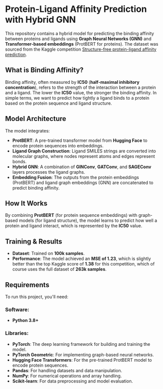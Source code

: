 # Protein-Ligand Affinity Prediction with Hybrid GNN

This repository contains a hybrid model for predicting the binding affinity between proteins and ligands using **Graph Neural Networks (GNN)** and **Transformer-based embeddings** (ProtBERT for proteins). The dataset was sourced from the Kaggle competition [Structure-free protein-ligand affinity prediction](https://kaggle.com/competitions/protein-compound-affinity).

## What is Binding Affinity?

Binding affinity, often measured by **IC50** (**half-maximal inhibitory concentration**), refers to the strength of the interaction between a protein and a ligand. The lower the **IC50** value, the stronger the binding affinity. In simple terms, we want to predict how tightly a ligand binds to a protein based on the protein sequence and ligand structure.

## Model Architecture

The model integrates:

- **ProtBERT**: A pre-trained transformer model from **Hugging Face** to encode protein sequences into embeddings.
- **Ligand Graph Construction**: Ligand SMILES strings are converted into molecular graphs, where nodes represent atoms and edges represent bonds.
- **Hybrid GNN**: A combination of **GINConv**, **GATConv**, and **SAGEConv** layers processes the ligand graphs.
- **Embedding Fusion**: The outputs from the protein embeddings (ProtBERT) and ligand graph embeddings (GNN) are concatenated to predict binding affinity.

## How It Works

By combining **ProtBERT** (for protein sequence embeddings) with graph-based models (for ligand structure), the model learns to predict how well a protein and ligand interact, which is represented by the **IC50** value.

## Training & Results

- **Dataset**: Trained on **100k samples**.
- **Performance**: The model achieved an **MSE of 1.23**, which is slightly better than the top Kaggle score of **1.38** for this competition, which of course uses the full dataset of **263k samples**.

## Requirements

To run this project, you'll need:

### Software:
- **Python 3.8+**

### Libraries:
- **PyTorch**: The deep learning framework for building and training the model.
- **PyTorch Geometric**: For implementing graph-based neural networks.
- **Hugging Face Transformers**: For the pre-trained ProtBERT model to encode protein sequences.
- **Pandas**: For handling datasets and data manipulation.
- **NumPy**: For numerical operations and array handling.
- **Scikit-learn**: For data preprocessing and model evaluation.
